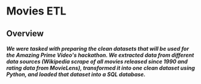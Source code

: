 # Movies ETL
## Overview
##### We were tasked with preparing the clean datasets that will be used for the Amazing Prime Video's hackathon. We extracted data from different data sources (Wikipedia scrape of all movies released since 1990 and rating data from MovieLens), transformed it into one clean dataset using Python, and loaded that dataset into a SQL database. 
